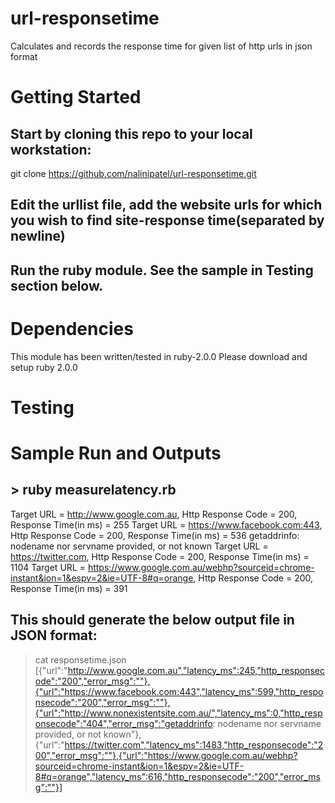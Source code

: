 # url-responsetime
Calculates and records the response time for given list of http urls in json format

# Getting Started
## Start by cloning this repo to your local workstation: 
git clone https://github.com/nalinipatel/url-responsetime.git

## Edit the urllist file, add the website urls for which you wish to find site-response time(separated by newline)

## Run the ruby module. See the sample in Testing section below.

# Dependencies
This module has been written/tested in ruby-2.0.0
Please download and setup ruby 2.0.0

# Testing
# Sample Run and Outputs

## > ruby measurelatency.rb
Target URL = http://www.google.com.au, Http Response Code = 200, Response Time(in ms) = 255
Target URL = https://www.facebook.com:443, Http Response Code = 200, Response Time(in ms) = 536
getaddrinfo: nodename nor servname provided, or not known
Target URL = https://twitter.com, Http Response Code = 200, Response Time(in ms) = 1104
Target URL = https://www.google.com.au/webhp?sourceid=chrome-instant&ion=1&espv=2&ie=UTF-8#q=orange, Http Response Code = 200, Response Time(in ms) = 391

## This should generate the below output file in JSON format:

> cat responsetime.json
[{"url":"http://www.google.com.au","latency_ms":245,"http_responsecode":"200","error_msg":""},{"url":"https://www.facebook.com:443","latency_ms":599,"http_responsecode":"200","error_msg":""},{"url":"http://www.nonexistentsite.com.au/","latency_ms":0,"http_responsecode":"404","error_msg":"getaddrinfo: nodename nor servname provided, or not known"},{"url":"https://twitter.com","latency_ms":1483,"http_responsecode":"200","error_msg":""},{"url":"https://www.google.com.au/webhp?sourceid=chrome-instant&ion=1&espv=2&ie=UTF-8#q=orange","latency_ms":616,"http_responsecode":"200","error_msg":""}]
